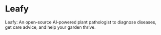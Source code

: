 # Leafy
Leafy: An open-source AI-powered plant pathologist to diagnose diseases, get care advice, and help your garden thrive.
